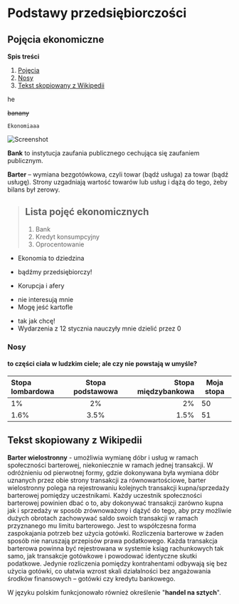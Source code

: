 Podstawy przedsiębiorczości
===========================
Pojęcia ekonomiczne
-------------------

**Spis treści**
 1. [Pojęcia](README.md#pojęcia-ekonomiczne)
 2. [Nosy](README.md#nosy)
 3. [Tekst skopiowany z Wikipedii](README.md#tekst-skopiowany-z-Wikipedii)


>>>
 he
>>>

~~banany~~

`
Ekonomiaaa
`

![Screenshot](http://thecatapi.com/api/images/get?format=src&type=gif)

 **Bank**  to instytucja zaufania publicznego cechująca się zaufaniem publicznym.
 
 **Barter** – wymiana bezgotówkowa, czyli towar (bądź usługa) za towar (bądź usługę). Strony uzgadniają wartość towarów lub usług i dążą do tego, żeby bilans był zerowy.
> ## Lista pojęć ekonomicznych
> 
> 1.   Bank
> 2.   Kredyt konsumpcyjny
> 3.   Oprocentowanie
> 


+ Ekonomia to dziedzina
 - bądźmy przedsiębiorczy!
+ Korupcja i afery
 - nie interesują mnie
  - Mogę jeść kartofle
   + tak jak chcę!
+ Wydarzenia z 12 stycznia nauczyły mnie dzielić przez 0

### Nosy
#### to części ciała w ludzkim ciele; ale czy nie powstają w umyśle?


Stopa lombardowa | Stopa podstawowa | Stopa międzybankowa | Moja stopa
:----------- |:-------------:| -----------: | ------------
1%         | 2%        | 2% | 50
1.6%         | 3.5%        | 1.5% | 51




Tekst skopiowany z Wikipedii
----------------------------
 
**Barter wielostronny** - umożliwia wymianę dóbr i usług w ramach społeczności barterowej, niekoniecznie w ramach jednej transakcji. W odróżnieniu od pierwotnej formy, gdzie dokonywana była wymiana dóbr uznanych przez obie strony transakcji za równowartościowe, barter wielostronny polega na rejestrowaniu kolejnych transakcji kupna/sprzedaży barterowej pomiędzy uczestnikami. Każdy uczestnik społeczności barterowej powinien dbać o to, aby dokonywać transakcji zarówno kupna jak i sprzedaży w sposób zrównoważony i dążyć do tego, aby przy możliwie dużych obrotach zachowywać saldo swoich transakcji w ramach przyznanego mu limitu barterowego. Jest to współczesna forma zaspokajania potrzeb bez użycia gotówki. Rozliczenia barterowe w żaden sposób nie naruszają przepisów prawa podatkowego. Każda transakcja barterowa powinna być rejestrowana w systemie ksiąg rachunkowych tak samo, jak transakcje gotówkowe i powodować identyczne skutki podatkowe. Jedynie rozliczenia pomiędzy kontrahentami odbywają się bez użycia gotówki, co ułatwia wzrost skali działalności bez angażowania środków finansowych – gotówki czy kredytu bankowego.

W języku polskim funkcjonowało również określenie "__handel na sztych__".
